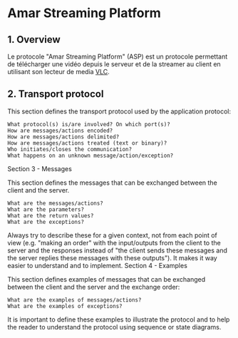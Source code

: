 # Amar Streaming Platform

## 1. Overview  
Le protocole "Amar Streaming Platform" (ASP) est un protocole permettant de télécharger une vidéo depuis le serveur et de la streamer au
client en utilisant son lecteur de media [VLC](https://www.videolan.org/vlc/index.fr.html).


## 2. Transport protocol 



This section defines the transport protocol used by the application protocol:

    What protocol(s) is/are involved? On which port(s)?
    How are messages/actions encoded?
    How are messages/actions delimited?
    How are messages/actions treated (text or binary)?
    Who initiates/closes the communication?
    What happens on an unknown message/action/exception?

Section 3 - Messages

This section defines the messages that can be exchanged between the client and the server.

    What are the messages/actions?
    What are the parameters?
    What are the return values?
    What are the exceptions?

Always try to describe these for a given context, not from each point of view (e.g. "making an order" with the input/outputs from the client to the server and the responses instead of "the client sends these messages and the server replies these messages with these outputs"). It makes it way easier to understand and to implement.
Section 4 - Examples

This section defines examples of messages that can be exchanged between the client and the server and the exchange order:

    What are the examples of messages/actions?
    What are the examples of exceptions?

It is important to define these examples to illustrate the protocol and to help the reader to understand the protocol using sequence or state diagrams.